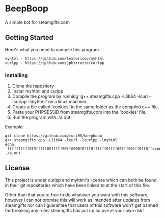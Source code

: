 # BeepBoop

A simple bot for steamgifts.com

## Getting Started

Here's what you need to compile this program
```
myhtml - https://github.com/lexborisov/myhtml
curlpp - https://github.com/jpbarrette/curlpp
```

### Installing

1. Clone the repository
2. Install myhtml and curlpp
3. Compile the program by running 'g++ steamgifts.cpp -Llib64 -lcurl -lcurlpp -lmyhtml' on a linux machine.
4. Create a file called 'cookies' in the same folder as the compiled c++ file.
5. Paste your PHPSESSID from steamgifts.com into the 'cookies' file.
6. Run the program with ./a.out

Example:
```
git clone https://github.com/runi95/beepboop
g++ steamgifts.cpp -Llib64 -lcurl -lcurlpp -lmyhtml
echo 'ffffffffff0f0fffff00fffff00ff0000f0fff0ffffff0ffff00fff00fff0ff0f'>cookies
./a.out
```

## License

This project is under curlpp and myhtml's license which can both be found in their git repositories which have been linked to at the start of this file.

Other than that you're free to do whatever you want with this software, however I can not promise this will work as intended after updates from steamgifts nor can I guarantee that users of this software won't get banned for breaking any rules steamgifts has put up so use at your own risk!
